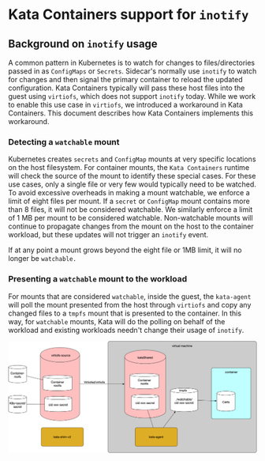 # Kata Containers support for `inotify`

## Background on `inotify` usage

A common pattern in Kubernetes is to watch for changes to files/directories passed in as `ConfigMaps`
or `Secrets`. Sidecar's normally use `inotify` to watch for changes and then signal the primary container to reload
the updated configuration. Kata Containers typically will pass these host files into the guest using `virtiofs`, which
does not support `inotify` today. While we work to enable this use case in `virtiofs`, we introduced a workaround in Kata Containers.
This document describes how Kata Containers implements this workaround.

### Detecting a `watchable` mount

Kubernetes creates `secrets` and `ConfigMap` mounts at very specific locations on the host filesystem. For container mounts,
the `Kata Containers` runtime will check the source of the mount to identify these special cases. For these use cases, only a single file
or very few would typically need to be watched. To avoid excessive overheads in making a mount watchable,
we enforce a limit of eight files per mount. If a `secret` or `ConfigMap` mount contains more than 8 files, it will not be
considered watchable. We similarly enforce a limit of 1 MB per mount to be considered watchable. Non-watchable mounts will
continue to propagate changes from the mount on the host to the container workload, but these updates will not trigger an
`inotify` event.

If at any point a mount grows beyond the eight file or 1MB limit, it will no longer be `watchable.`

### Presenting a `watchable` mount to the workload

For mounts that are considered `watchable`, inside the guest, the `kata-agent` will poll the mount presented from
the host through `virtiofs` and copy any changed files to a `tmpfs` mount that is presented to the container. In this way,
for `watchable` mounts, Kata will do the polling on behalf of the workload and existing workloads needn't change their usage
of `inotify`.

![drawing](arch-images/inotify-workaround.png)
